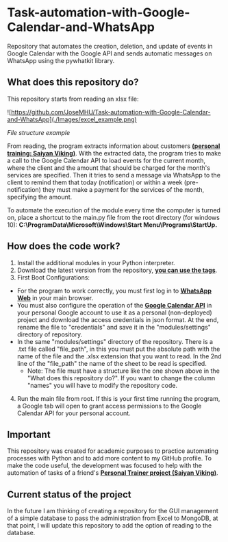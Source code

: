 # Task-automation-with-Google-Calendar-and-WhatsApp
Repository that automates the creation, deletion, and update of events in Google Calendar with the Google API and sends 
automatic messages on WhatsApp using the pywhatkit library.

## What does this repository do?
This repository starts from reading an xlsx file:

![https://github.com/JoseMHU/Task-automation-with-Google-Calendar-and-WhatsApp](./Images/excel_example.png)

*File structure example*

From reading, the program extracts information about customers 
**[(personal training: Saiyan Viking)](https://www.instagram.com/saiyan_vikingoficial/)**.
With the extracted data, the program tries to make a call to the Google Calendar API to load events 
for the current month, where the client and the amount that should be charged for the month's services are 
specified. Then it tries to send a message via WhatsApp to the client to remind them that today (notification)
or within a week (pre-notification) they must make a payment for the services of the month, specifying the amount.

To automate the execution of the module every time the computer is turned on, place a shortcut to the main.py file from 
the root directory (for windows 10): **C:\ProgramData\Microsoft\Windows\Start Menu\Programs\StartUp.**

## How does the code work?

1.	Install the additional modules in your Python interpreter.
2.	Download the latest version from the repository, 
**[you can use the tags](https://github.com/JoseMHU/Task-automation-with-Google-Calendar-and-WhatsApp/tags)**.
3.	First Boot Configurations:

   * For the program to work correctly, you must first log in to **[WhatsApp Web](https://web.whatsapp.com/)** in your 
main browser. 
   * You must also configure the operation of the
**[Google Calendar API](https://developers.google.com/workspace/guides/create-project?hl=es-419)** in your personal 
Google account to use it as a personal (non-deployed) project and download the access credentials in json format. 
At the end, rename the file to "credentials" and save it in the "modules/settings" directory of repository.
   * In the same "modules/settings" directory of the repository. There is a .txt file called "file_path", in this you 
must put the absolute path with the name of the file and the .xlsx extension that you want to read. In the 2nd line of 
the "file_path" the name of the sheet to be read is specified.
     * Note: The file must have a structure like the one shown above in the "What does this repository do?". If you 
want to change the column "names" you will have to modify the repository code. 
4. Run the main file from root. If this is your first time running the program, a Google tab will open to grant access 
permissions to the Google Calendar API for your personal account.

## Important
This repository was created for academic purposes to practice automating processes with Python and to add more content 
to my GitHub profile. To make the code useful, the development was focused to help with the automation of tasks of a 
friend's **[Personal Trainer project (Saiyan Viking)](https://www.instagram.com/saiyan_vikingoficial/)**.

## Current status of the project
In the future I am thinking of creating a repository for the GUI management of a simple database to pass the 
administration from Excel to MongoDB, at that point, I will update this repository to add the option of reading to the 
database.